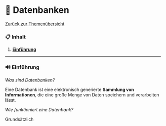 # 💾 Datenbanken

[Zurück zur Themenübersicht](THEMEN.md)

### 📋 Inhalt

1. **[Einführung](#einführung)**

------

### 🔊 Einführung <a name="einführung"></a>

*Was sind Datenbanken?*

Eine Datenbank ist eine elektronisch generierte **Sammlung von Informationen**, die eine große Menge von Daten speichern und verarbeiten lässt.

*Wie funktioniert eine Datenbank?*

Grundsätzlich 